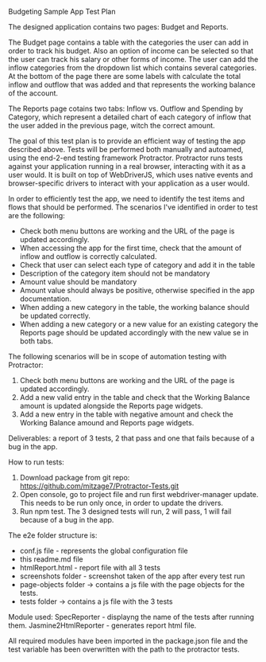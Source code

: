 Budgeting Sample App Test Plan

The designed application contains two pages: Budget and Reports. 

The Budget page contains a table with the categories the user can add in order to track his budget. Also an option of income can be selected so that the user can track his salary or other forms of income. The user can add the inflow categories from the dropdown list which contains several categories. At the bottom of the page there are some labels with calculate the total inflow and outflow that was added and that represents the working balance of the account.

The Reports page cotains two tabs: Inflow vs. Outflow and Spending by Category, which represent a detailed chart of each category of inflow that the user added in the previous page, witch the correct amount.

The goal of this test plan is to provide an efficient way of testing the app described above. Tests will be performed both manually and autoamed, using the end-2-end testing framework Protractor. Protractor runs tests against your application running in a real browser, interacting with it as a user would. It is built on top of WebDriverJS, which uses native events and browser-specific drivers to interact with your application as a user would.

In order to efficiently test the app, we need to identify the test items and flows that should be performed. The scenarios I've identified in order to test are the following:
- Check both menu buttons are working and the URL of the page is updated accordingly.
- When accessing the app for the first time, check that the amount of inflow and outflow is correctly calculated.
- Check that user can select each type of category and add it in the table 
- Description of the category item should not be mandatory
- Amount value should be mandatory
- Amount value should always be positive, otherwise specified in the app documentation.
- When adding a new category in the table, the working balance should be updated correctly.
- When adding a new category or a new value for an existing category the Reports page should be updated accordingly with the new value se in both tabs.

The following scenarios will be in scope of automation testing with Protractor:

1. Check both menu buttons are working and the URL of the page is updated accordingly.
2. Add a new valid entry in the table and check that the Working Balance amount is updated alongside the Reports page widgets.
3. Add a new entry in the table with negative amount and check the Working Balance amound and Reports page widgets.

Deliverables: a report of 3 tests, 2 that pass and one that fails because of a bug in the app.

How to run tests:

1. Download package from git repo: https://github.com/mitzage7/Protractor-Tests.git
2. Open console, go to project file and run first webdriver-manager update. This needs to be run only once, in order to update the drivers.
2. Run npm test. The 3 designed tests will run, 2 will pass, 1 will fail because of a bug in the app.

The e2e folder structure is:
- conf.js file - represents the global configuration file
- this readme.md file
- htmlReport.html - report file with all 3 tests
- screenshots folder - screenshot taken of the app after every test run
- page-objects folder -> contains a js file with the page objects for the tests.
- tests folder -> contains a js file with the 3 tests

Module used: 
 SpecReporter - displayng the name of the tests after running them.
 Jasmine2HtmlReporter - generates report html file.
 
 All required modules have been imported in the package.json file and the test variable has been overwritten with the path to the protractor tests.
